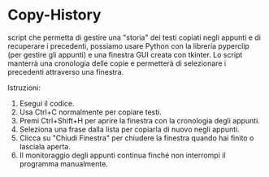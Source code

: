 # Copy-History
script che permetta di gestire una "storia" dei testi copiati negli appunti e di recuperare i precedenti, possiamo usare Python con la libreria pyperclip (per gestire gli appunti) e una finestra GUI creata con tkinter. Lo script manterrà una cronologia delle copie e permetterà di selezionare i precedenti attraverso una finestra.

Istruzioni:
1. Esegui il codice.
2. Usa Ctrl+C normalmente per copiare testi.
3. Premi Ctrl+Shift+H per aprire la finestra con la cronologia degli appunti.
4. Seleziona una frase dalla lista per copiarla di nuovo negli appunti.
5. Clicca su "Chiudi Finestra" per chiudere la finestra quando hai finito o lasciala aperta.
6. Il monitoraggio degli appunti continua finché non interrompi il programma manualmente.
